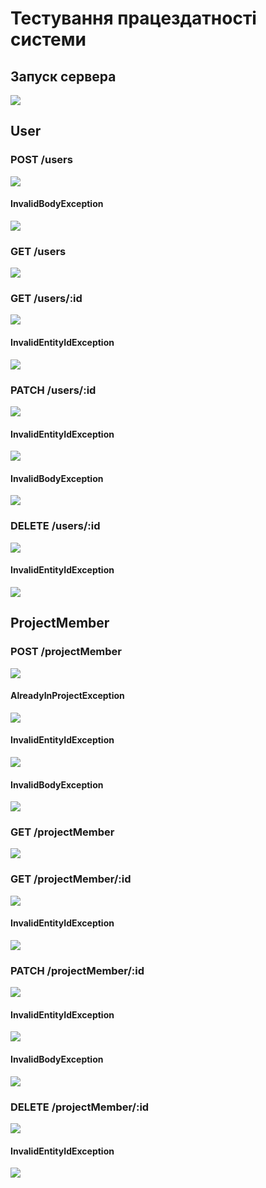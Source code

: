 # Тестування працездатності системи

## Запуск сервера

![](media/start.png)

## User

### POST /users

![](media/users/post/post.png)

#### InvalidBodyException

![](media/users/post/postInvalidBody.png)

### GET /users

![](media/users/get/getAll.png)

### GET /users/:id

![](media/users/get/get.png)

#### InvalidEntityIdException

![](media/users/get/getException.png)

### PATCH /users/:id

![](media/users/patch/patch.png)

#### InvalidEntityIdException

![](media/users/patch/patchException.png)

#### InvalidBodyException

![](media/users/patch/patchInvalidBody.png)

### DELETE /users/:id

![](media/users/delete/delete.png)

#### InvalidEntityIdException

![](media/users/delete/deleteException.png)

## ProjectMember

### POST /projectMember

![](media/projectMembers/post/post.png)

#### AlreadyInProjectException

![](media/projectMembers/post/postAllreadyInProject.png)

#### InvalidEntityIdException

![](media/projectMembers/post/postInvalidEntityIdException.png)

#### InvalidBodyException

![](media/projectMembers/post/postInvalidBody.png)

### GET /projectMember

![](media/projectMembers/get/getAll.png)

### GET /projectMember/:id

![](media/projectMembers/get/get.png)

#### InvalidEntityIdException

![](media/projectMembers/get/getException.png)

### PATCH /projectMember/:id

![](media/projectMembers/patch/patch.png)

#### InvalidEntityIdException

![](media/projectMembers/patch/patchException.png)

#### InvalidBodyException

![](media/projectMembers/patch/patchInvalidBody.png)

### DELETE /projectMember/:id

![](media/projectMembers/delete/delete.png)

#### InvalidEntityIdException

![](media/projectMembers/delete/deleteException.png)
